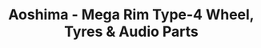 ---
layout: product
title: "Aoshima - Mega Rim Type-4 Wheel, Tyres & Audio Parts"
price: "TBA" 
desc: "N/A"
img_path: "/assets/img/AO48092.jpg"
brand: "N/A"
available: false
special_offer: false
new: false
soon: false
cat: "010000"
subcat: "013700"
subsubcat: "0N/A"
sifra: "AO48092"
popular: true
---